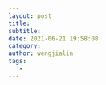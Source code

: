 ```yaml
---
layout: post
title:
subtitle:
date: 2021-06-21 19:58:08
category:
author: wengjialin
tags:
   -
---
```

